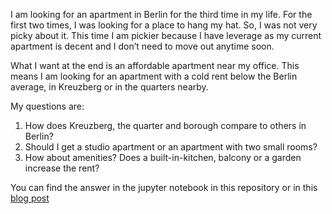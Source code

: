 I am looking for an apartment in Berlin for the third time in my life. For the first two times, I was looking for a place to hang my hat. So, I was not very picky about it. This time I am pickier because I have leverage as my current apartment is decent and I don’t need to move out anytime soon.

What I want at the end is an affordable apartment near my office. This means I am looking for an apartment with a cold rent below the Berlin average, in Kreuzberg or in the quarters nearby.

My questions are:

1. How does Kreuzberg, the quarter and borough compare to others in Berlin?
2. Should I get a studio apartment or an apartment with two small rooms?
3. How about amenities? Does a built-in-kitchen, balcony or a garden increase the rent?

You can find the answer in the jupyter notebook in this repository or in this [blog post](https://ayusuftatli.com/berlin)
